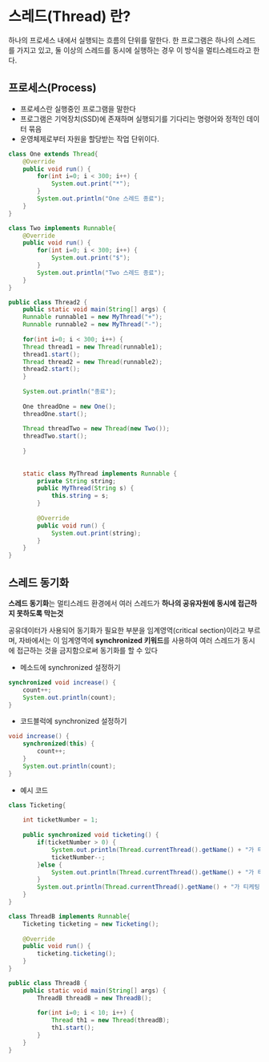 # 스레드(Thread) 란?
하나의 프로세스 내에서 실행되는 흐름의 단위를 말한다. 한 프로그램은 하나의 스레드를 가지고 있고, 둘 이상의 스레드를 동시에 실행하는 경우 이 방식을 멀티스레드라고 한다.

## 프로세스(Process)
- 프로세스란 실행중인 프로그램을 말한다
- 프로그램은 기억장치(SSD)에 존재하며 실행되기를 기다리는 명령어와 정적인 데이터 묶음
- 운영체제로부터 자원을 할당받는 작업 단위이다.

```java
class One extends Thread{
	@Override
	public void run() {
		for(int i=0; i < 300; i++) {
			System.out.print("*");
		}
		System.out.println("One 스레드 종료");
	}
}

class Two implements Runnable{
	@Override
	public void run() {
		for(int i=0; i < 300; i++) {
			System.out.print("$");
		}
		System.out.println("Two 스레드 종료");
	}
}

public class Thread2 {
	public static void main(String[] args) {
	Runnable runnable1 = new MyThread("+");
	Runnable runnable2 = new MyThread("-");
	
	for(int i=0; i < 300; i++) {
	Thread thread1 = new Thread(runnable1);
	thread1.start();
	Thread thread2 = new Thread(runnable2);
	thread2.start();
	}
	
	System.out.println("종료");
	
	One threadOne = new One();
	threadOne.start();
	
	Thread threadTwo = new Thread(new Two());
	threadTwo.start();
	
	}
	  
	
	static class MyThread implements Runnable {
		private String string;
		public MyThread(String s) {
			this.string = s;
		}
		
		@Override
		public void run() {
			System.out.print(string);
		}
	}
}
```


## 스레드 동기화
**스레드 동기화**는 멀티스레드 환경에서 여러 스레드가 **하나의 공유자원에 동시에 접근하지 못하도록 막는것**

공유데이터가 사용되어 동기화가 필요한 부분을 임계영역(critical section)이라고 부르며, 자바에서는 이 임계영역에 **synchronized 키워드**를 사용하여 여러 스레드가 동시에 접근하는 것을 금지함으로써 동기화를 할 수 있다

- 메소드에 synchronized 설정하기
```java
synchronized void increase() {
	count++;
	System.out.println(count);
}
```
- 코드블럭에 synchronized 설정하기
```java
void increase() {
	synchronized(this) {
		count++;
	}
	System.out.println(count);
}
```

- 예시 코드
```java
class Ticketing{
	
	int ticketNumber = 1;
	
	public synchronized void ticketing() {
		if(ticketNumber > 0) {
			System.out.println(Thread.currentThread().getName() + "가 티케팅 성공");
			ticketNumber--;
		}else {
			System.out.println(Thread.currentThread().getName() + "가 티케팅 실패");
		}
		System.out.println(Thread.currentThread().getName() + "가 티케팅 시도 후 남은 티켓 수 : " + ticketNumber);
	}
}

class ThreadB implements Runnable{
	Ticketing ticketing = new Ticketing();
	
	@Override
	public void run() {
		ticketing.ticketing();
	}
}

public class Thread8 {
	public static void main(String[] args) {
		ThreadB threadB = new ThreadB();
		
		for(int i=0; i < 10; i++) {
			Thread th1 = new Thread(threadB);
			th1.start();
		}
	}
}
```